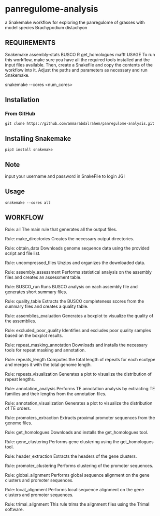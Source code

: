 # panregulome-analysis
a Snakemake workflow for exploring the panregulome of grasses with model species Brachypodium distachyon


## REQUIREMENTS
Snakemake
assembly-stats
BUSCO
R
get_homologues
mafft
USAGE
To run this workflow, make sure you have all the required tools installed and the input files available. Then, create a Snakefile and copy the contents of the workflow into it. Adjust the paths and parameters as necessary and run Snakemake.

snakemake --cores <num_cores>


## Installation

### From GitHub
```
git clone https://github.com/ammarabdalrahem/panregulome-analysis.git
```
## Installing Snakemake 
```
pip3 install snakemake
```
## Note
input your username and password in SnakeFile to login JGI

## Usage
```
snakemake --cores all
```
## WORKFLOW
Rule: all
The main rule that generates all the output files.

Rule: make_directories
Creates the necessary output directories.

Rule: obtain_data
Downloads genome sequence data using the provided script and file list.

Rule: uncompressed_files
Unzips and organizes the downloaded data.

Rule: assembly_assessment
Performs statistical analysis on the assembly files and creates an assessment table.

Rule: BUSCO_run
Runs BUSCO analysis on each assembly file and generates short summary files.

Rule: quality_table
Extracts the BUSCO completeness scores from the summary files and creates a quality table.

Rule: assemblies_evaluation
Generates a boxplot to visualize the quality of the assemblies.

Rule: excluded_poor_quality
Identifies and excludes poor quality samples based on the boxplot results.

Rule: repeat_masking_annotation
Downloads and installs the necessary tools for repeat masking and annotation.

Rule: repeats_length
Computes the total length of repeats for each ecotype and merges it with the total genome length.

Rule: repeats_visualization
Generates a plot to visualize the distribution of repeat lengths.

Rule: annotation_analysis
Performs TE annotation analysis by extracting TE families and their lengths from the annotation files.

Rule: annotation_visualization
Generates a plot to visualize the distribution of TE orders.

Rule: promoters_extraction
Extracts proximal promoter sequences from the genome files.

Rule: get_homologues
Downloads and installs the get_homologues tool.

Rule: gene_clustering
Performs gene clustering using the get_homologues tool.

Rule: header_extraction
Extracts the headers of the gene clusters.

Rule: promoter_clustering
Performs clustering of the promoter sequences.

Rule: global_alignment
Performs global sequence alignment on the gene clusters and promoter sequences.

Rule: local_alignment
Performs local sequence alignment on the gene clusters and promoter sequences.

Rule: trimal_alignment
This rule trims the alignment files using the Trimal software.
